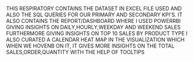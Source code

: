 THIS RESPIRATORY CONTAINS THE DATASET IN EXCEL FILE USED AND ALSO THE SQL QUERIES
FOR OUR PRIMARY AND SECONDARY KPI'S.
IT ALSO  CONTAINS  THE REPORT/DASHBOARD WHERE I USED POWERRBI
GIVING INSIGHTS ON DAILY,HOURLY,WEEKDAY AND WEEKEND SALES 
FURTHERMORE GIVING INSIGHTS ON TOP 10 SALES BY PRODUCT TYPE 
I ALSO CURATED A CALENDAR HEAT MAP IN THE VISUALIZATION WHICH WHEN WE HOVENB ON IT,
IT GIVES MORE INSIGHTS ON THE TOTAL SALES,ORDER,QUANTITY WITH THE HELP OF TOOLTIPS
